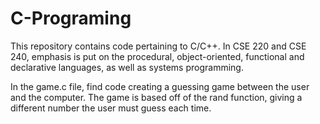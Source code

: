 # C-Programing
This repository contains code pertaining to C/C++.
In CSE 220 and CSE 240, emphasis is put on the procedural, object-oriented, functional and declarative languages, as well as systems programming.

In the game.c file, find code creating a guessing game between the user and the computer. The game is based off of the rand function, giving a different number the user must guess each time.
